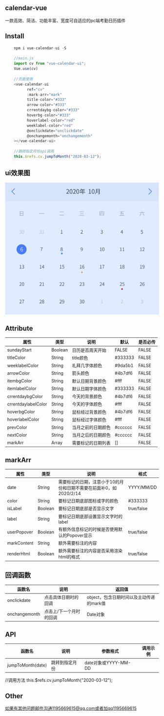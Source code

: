 ## calendar-vue
一款高效、简洁、功能丰富、宽度可自适应的pc端考勤日历插件

## Install
```javascript
	npm i vue-calendar-ui -S
	
	//main.js
	import cv from "vue-calendar-ui";
	Vue.use(cv)

	//页面使用
	<vue-calendar-ui
          ref="cv"
          :mark-arr="mark"
          title-color="#333"
          arrow-color="#333"
          crrentdaybg-color="#333"
          hoverbg-color="#333"
          hoverlabel-color="red"
          weeklabel-color="red"
          @onclickdate="onclickdate"
          @onchangemonth="onchangemonth"
	></vue-calendar-ui>
	
	//跳转指定月份api调用
	this.$refs.cv.jumpToMonth("2020-03-12"); 
```

## ui效果图
![效果图](./demo.jpg)

## Attribute
| 属性              | 类型  | 说明             | 默认  | 是否必传 |
| ------------------- | ------- | ------------------ | ------- | -------- |
| sundayStart         | Boolean | 日历是否周天开始 | FALSE   | FALSE    |
| titleColor          | String  | title颜色        | #333333 | FALSE    |
| weeklabelColor      | String  | 礼拜几字体颜色 | #9da5b1 | FALSE    |
| arrowColor          | String  | 箭头颜色       | #4b7df6 | FALSE    |
| itembgColor         | String  | 默认日期背景颜色 | #fff    | FALSE    |
| itemlabelColor      | String  | 默认日期字体颜色 | #333333 | FALSE    |
| crrentdaybgColor    | String  | 今天的背景颜色 | #4b7df6 | FALSE    |
| crrentdaylabelColor | String  | 今天的字体颜色 | #fff    | FALSE    |
| hoverbgColor        | String  | 鼠标经过背景颜色 | #4b7df6 | FALSE    |
| hoverlabelColor     | String  | 鼠标经过字体颜色 | #fff    | FALSE    |
| prevColor           | String  | 当月之前的日期颜色 | #cccccc | FALSE    |
| nextColor           | String  | 当月之后的日期颜色 | #cccccc | FALSE    |
| markArr             | Array   | 需要标记的日期列表 | []      | FALSE    |

## markArr
| 属性      | 类型  | 说明                                                             | 格式     |
| ----------- | ------- | ------------------------------------------------------------------ | ---------- |
| date        | String  | 需要标记的日期，注意小于10的月份和日期不需要在前面补0，如2020/2/14 | YYYY/MM/DD |
| color       | String  | 要标记日期底部图标或字的颜色                         | #333333    |
| isLabel     | Boolean | 要标记日期底部是否显示文字                            | true/false |
| label       | String  | 要标记日期底部设置显示文字时的label                 |            |
| userPopover | Boolean | 有额外信息标记的时候是否使用默认的Popover显示   | true/false |
| markContent | String  | 额外需要标注的内容                                        |            |
| renderHtml  | Boolean | 额外需要标注的内容是否采用渲染html的格式         | true/false |


## 回调函数
| 函数名     | 说明                  | 返回值                                |
| ------------- | ----------------------- | ---------------------------------------- |
| onclickdate   | 点击具体日期时的回调 | object，包含日期时间以及主动传递的mark值 |
| onchangemonth | 点击上/下一个月时的回调 | Date对象                               |
## API
| 函数名         | 说明         | 参数格式         | 调用示例                                                                                                   |
| ----------------- | -------------- | -------------------- | -------------------------------------------------------------------------------------------------------------- |
| jumpToMonth(date) | 跳转到指定月份 | date对象或YYYY-MM-DD | <vue-calendar-ui ref="cv" ></vue-calendar-ui>|

//调用方法
this.$refs.cv.jumpToMonth("2020-03-12"); 

## Other
如果有其他问题邮件沟通1195669615@qq.com或者加qq1195669615